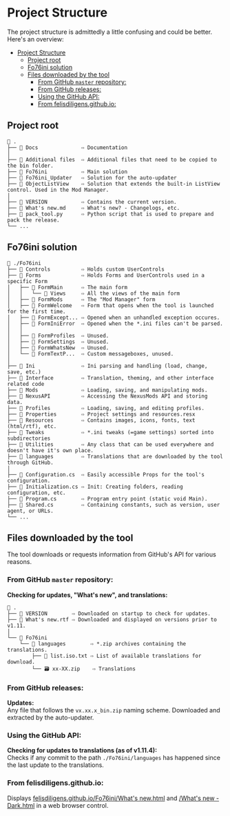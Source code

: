 # Project Structure

The project structure is admittedly a little confusing and could be better.  
Here's an overview:

- [Project Structure](#project-structure)
  - [Project root](#project-root)
  - [Fo76ini solution](#fo76ini-solution)
  - [Files downloaded by the tool](#files-downloaded-by-the-tool)
    - [From GitHub `master` repository:](#from-github-master-repository)
    - [From GitHub releases:](#from-github-releases)
    - [Using the GitHub API:](#using-the-github-api)
    - [From felisdiligens.github.io:](#from-felisdiligensgithubio)

## Project root

```
📁 .
├── 📁 Docs              ⇨ Documentation
│
├── 📁 Additional files  ⇨ Additional files that need to be copied to the bin folder.
├── 📁 Fo76ini           ⇨ Main solution
├── 📁 Fo76ini_Updater   ⇨ Solution for the auto-updater
├── 📁 ObjectListView    ⇨ Solution that extends the built-in ListView control. Used in the Mod Manager.
│
├── 📝 VERSION           ⇨ Contains the current version.
├── 📝 What's new.md     ⇨ What's new? - Changelogs, etc.
├── 🐍 pack_tool.py      ⇨ Python script that is used to prepare and pack the release.
└── ...
```

## Fo76ini solution

```
📁 ./Fo76ini
├── 📁 Controls          ⇨ Holds custom UserControls
├── 📁 Forms             ⇨ Holds Forms and UserControls used in a specific Form
│   ├── 📁 FormMain      ⇨ The main form
│   │   └── 📁 Views     ⇨ All the views of the main form
│   ├── 📁 FormMods      ⇨ The "Mod Manager" form
│   ├── 📁 FormWelcome   ⇨ Form that opens when the tool is launched for the first time.
│   ├── 📁 FormExcept... ⇨ Opened when an unhandled exception occures.
│   ├── 📁 FormIniError  ⇨ Opened when the *.ini files can't be parsed.
│   │
│   ├── 📁 FormProfiles  ⇨ Unused.
│   ├── 📁 FormSettings  ⇨ Unused.
│   ├── 📁 FormWhatsNew  ⇨ Unused.
│   └── 📁 FormTextP...  ⇨ Custom messageboxes, unused.
│
├── 📁 Ini               ⇨ Ini parsing and handling (load, change, save, etc.)
├── 📁 Interface         ⇨ Translation, theming, and other interface related code
├── 📁 Mods              ⇨ Loading, saving, and manipulating mods.
├── 📁 NexusAPI          ⇨ Accessing the NexusMods API and storing data.
├── 📁 Profiles          ⇨ Loading, saving, and editing profiles.
├── 📁 Properties        ⇨ Project settings and resources.resx
├── 📁 Resources         ⇨ Contains images, icons, fonts, text (html/rtf), etc.
├── 📁 Tweaks            ⇨ *.ini tweaks (=game settings) sorted into subdirectories
├── 📁 Utilities         ⇨ Any class that can be used everywhere and doesn't have it's own place.
├── 📁 languages         ⇨ Translations that are downloaded by the tool through GitHub.
│
├── 📝 Configuration.cs  ⇨ Easily accessible Props for the tool's configuration.
├── 📝 Initialization.cs ⇨ Init: Creating folders, reading configuration, etc.
├── 📝 Program.cs        ⇨ Program entry point (static void Main).
├── 📝 Shared.cs         ⇨ Containing constants, such as version, user agent, or URLs.
└── ...
```

## Files downloaded by the tool

The tool downloads or requests information from GitHub's API for various reasons.

### From GitHub `master` repository:

**Checking for updates, "What's new", and translations:**  
```
📁 .
├── 📝 VERSION        ⇨ Downloaded on startup to check for updates.
├── 📝 What's new.rtf ⇨ Downloaded and displayed on versions prior to v1.11.
│
└── 📁 Fo76ini
    └── 📁 languages        ⇨ *.zip archives containing the translations.
        ├── 📝 list.iso.txt ⇨ List of available translations for download.
        └── 🗃️ xx-XX.zip    ⇨ Translations
```

### From GitHub releases:

**Updates:**  
Any file that follows the `vx.xx.x_bin.zip` naming scheme. Downloaded and extracted by the auto-updater.

### Using the GitHub API:

**Checking for updates to translations (as of v1.11.4):**  
Checks if any commit to the path `./Fo76ini/languages` has happened since the last update to the translations.

### From felisdiligens.github.io:
Displays [felisdiligens.github.io/Fo76ini/What's new.html](https://felisdiligens.github.io/Fo76ini/What's%20new.html) and [/What's new - Dark.html](https://felisdiligens.github.io/Fo76ini/What's%20new%20-%20Dark.html) in a web browser control.